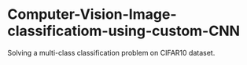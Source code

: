 # Computer-Vision-Image-classificatiom-using-custom-CNN
Solving a multi-class classification problem on CIFAR10 dataset.  
